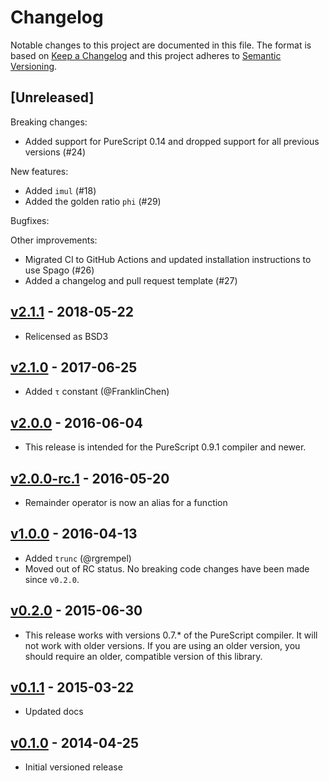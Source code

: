 # Changelog

Notable changes to this project are documented in this file. The format is based on [Keep a Changelog](https://keepachangelog.com/en/1.0.0/) and this project adheres to [Semantic Versioning](https://semver.org/spec/v2.0.0.html).

## [Unreleased]

Breaking changes:
- Added support for PureScript 0.14 and dropped support for all previous versions (#24)

New features:
- Added `imul` (#18)
- Added the golden ratio `phi` (#29)

Bugfixes:

Other improvements:
- Migrated CI to GitHub Actions and updated installation instructions to use Spago (#26)
- Added a changelog and pull request template (#27)

## [v2.1.1](https://github.com/purescript/purescript-math/releases/tag/v2.1.1) - 2018-05-22

- Relicensed as BSD3

## [v2.1.0](https://github.com/purescript/purescript-math/releases/tag/v2.1.0) - 2017-06-25

- Added `τ` constant (@FranklinChen)

## [v2.0.0](https://github.com/purescript/purescript-math/releases/tag/v2.0.0) - 2016-06-04

- This release is intended for the PureScript 0.9.1 compiler and newer.

## [v2.0.0-rc.1](https://github.com/purescript/purescript-math/releases/tag/v2.0.0-rc.1) - 2016-05-20

- Remainder operator is now an alias for a function

## [v1.0.0](https://github.com/purescript/purescript-math/releases/tag/v1.0.0) - 2016-04-13

- Added `trunc` (@rgrempel)
- Moved out of RC status. No breaking code changes have been made since `v0.2.0`.

## [v0.2.0](https://github.com/purescript/purescript-math/releases/tag/v0.2.0) - 2015-06-30

- This release works with versions 0.7.\* of the PureScript compiler. It will not work with older versions. If you are using an older version, you should require an older, compatible version of this library.

## [v0.1.1](https://github.com/purescript/purescript-math/releases/tag/v0.1.1) - 2015-03-22

- Updated docs

## [v0.1.0](https://github.com/purescript/purescript-math/releases/tag/v0.1.0) - 2014-04-25

- Initial versioned release
